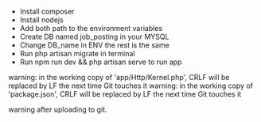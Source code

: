 - Install composer
- Install nodejs
- Add both path to the environment variables
- Create DB named job_posting in your MYSQL
- Change DB_name in ENV the rest is the same
- Run php artisan migrate in terminal 
- Run npm run dev && php artisan serve to run app


warning: in the working copy of 'app/Http/Kernel.php', CRLF will be replaced by LF the next time Git touches it
warning: in the working copy of 'package.json', CRLF will be replaced by LF the next time Git touches it

warning after uploading to git.
